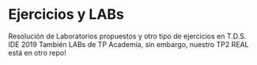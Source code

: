 ﻿# Ejercicios y LABs

Resolución de Laboratorios propuestos y otro tipo de ejercicios en T.D.S. IDE 2019
También LABs de TP Academia, sin embargo, nuestro TP2 REAL está en otro repo!

